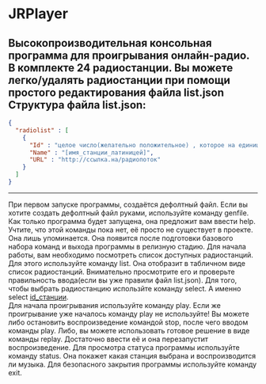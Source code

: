 # JRPlayer
Высокопроизводительная консольная программа для проигрывания онлайн-радио. 
В комплекте 24 радиостанции. Вы можете легко/удалять радиостанции при помощи простого редактирования файла list.json
Структура файла list.json:
---
```json
{
  "radiolist" : [
    {
      "Id" : "целое число(желательно положительное) , которое на единицу больше предыдущего и на единицу меньше следующего",
      "Name" : "[имя_станции_латиницей]",
      "URL" : "http://ссылка.на/радиопоток"
    }
  ]
}
```
---
При первом запуске программы, создаётся дефолтный файл. Если вы хотите создать дефолтный файл руками, используйте команду genfile.
Как только программа будет запущена, она предложит вам ввести help. Учтите, что этой команды пока нет, её просто не существует в проекте. Она лишь упоминается. Она появится после подготовки базового набора команд и выхода программы в релизную стадию. 
Для начала работы, вам необходимо посмотреть список доступных радиостанций. Для этого используйте команду list. Она отобразит в табличном виде список радиостанций. Внимательно просмотрите его и проверьте правильность ввода(если вы уже правили файл list.json). Для того, чтобы выбрать радиостанцию использйте команду select. А именно select [id_станции](Пример: "select 13").  
Для начала проигрывания используйте команду play. Если же проигрывание уже началось команду play не используйте! Вы можете либо остановить воспроизведение командой stop, после чего вводом команды play. Либо, вы можете использовать готовое решение в виде команды replay. Достаточно ввести её и она перезапустит воспроизведение.
Для просмотра статуса программы используйте команду status. Она покажет какая станция выбрана и воспроизводится ли музыка.
Для безопасного закрытия программы используйте команду exit. 
